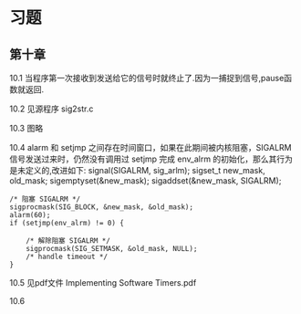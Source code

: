 # 习题

## 第十章

10.1 当程序第一次接收到发送给它的信号时就终止了.因为一捕捉到信号,pause函数就返回.

10.2 见源程序 sig2str.c

10.3 图略

10.4 alarm 和 setjmp 之间存在时间窗口，如果在此期间被内核阻塞，SIGALRM 信号发送过来时，仍然没有调用过 setjmp 完成 env_alrm 的初始化，那么其行为是未定义的,改进如下:
    signal(SIGALRM, sig_arlm);
    sigset_t new_mask, old_mask;
    sigemptyset(&new_mask);
    sigaddset(&new_mask, SIGALRM);

    /* 阻塞 SIGALRM */
    sigprocmask(SIG_BLOCK, &new_mask, &old_mask);
    alarm(60);
    if (setjmp(env_alrm) != 0) {

	    /* 解除阻塞 SIGALRM */
	    sigprocmask(SIG_SETMASK, &old_mask, NULL);
	    /* handle timeout */
    }

10.5 见pdf文件 Implementing Software Timers.pdf

10.6